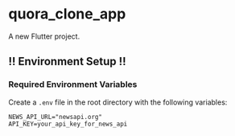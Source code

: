 # quora_clone_app

A new Flutter project.

## ‼️ Environment Setup ‼️

### Required Environment Variables

Create a `.env` file in the root directory with the following variables:

```env
NEWS_API_URL="newsapi.org"
API_KEY=your_api_key_for_news_api
```